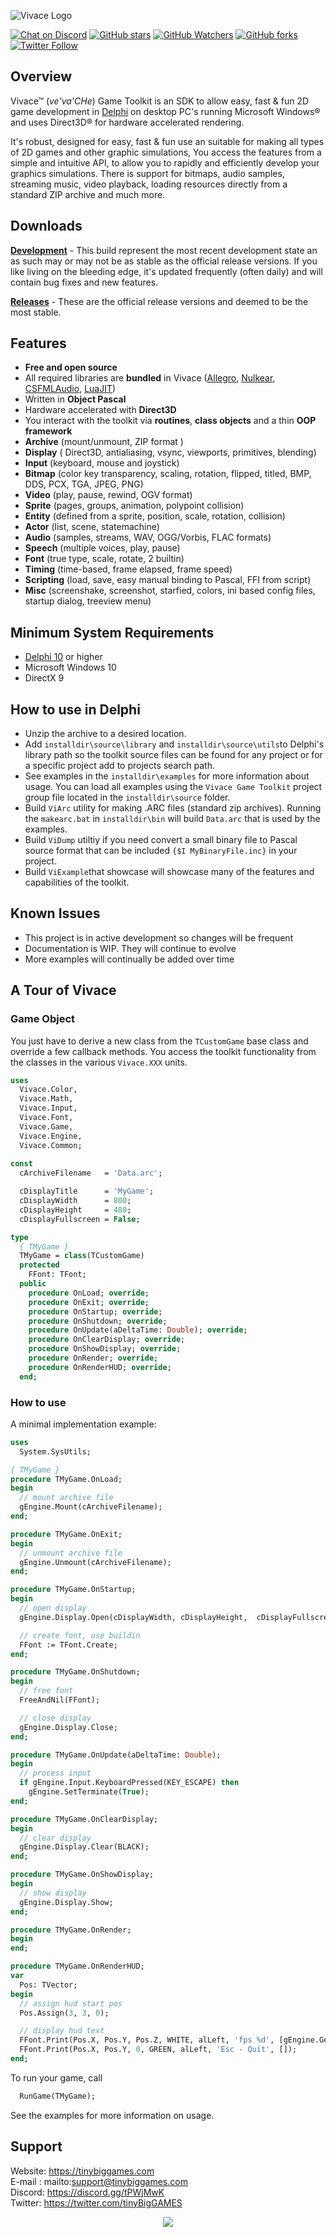 ![Vivace Logo](Images/logo.png)

[![Chat on Discord](https://img.shields.io/discord/754884471324672040.svg?logo=discord)](https://discord.gg/tPWjMwK) [![GitHub stars](https://img.shields.io/github/stars/tinyBigGAMES/Vivace?style=social)](https://github.com/tinyBigGAMES/Vivace/stargazers) [![GitHub Watchers](https://img.shields.io/github/watchers/tinyBigGAMES/Vivace?style=social)](https://github.com/tinyBigGAMES/Vivace/network/members) [![GitHub forks](https://img.shields.io/github/forks/tinyBigGAMES/Vivace?style=social)](https://github.com/tinyBigGAMES/Vivace/network/members)
[![Twitter Follow](https://img.shields.io/twitter/follow/tinyBigGAMES?style=social)](https://twitter.com/tinyBigGAMES)

## Overview
Vivace&trade; (*ve'va'CHe*) Game Toolkit is an SDK to allow easy, fast & fun 2D game development in <a href="https://www.embarcadero.com/products/delphi" target="_blank">Delphi</a> on desktop PC's running Microsoft Windows® and uses Direct3D® for hardware accelerated rendering.

It's robust, designed for easy, fast & fun use an suitable for making all types of 2D games and other graphic simulations, You access the features from a simple and intuitive API, to allow you to rapidly and efficiently develop your graphics simulations. There is support for bitmaps, audio samples, streaming music, video playback, loading resources directly from a standard ZIP archive and much more.

## Downloads
<a href="https://github.com/tinyBigGAMES/Vivace/archive/main.zip" target="_blank">**Development**</a> - This build represent the most recent development state an as such may or may not be as stable as the official release versions. If you like living on the bleeding edge, it's updated frequently (often daily) and will contain bug fixes and new features.

<a href="https://github.com/tinyBigGAMES/Vivace/releases" target="_blank">**Releases**</a> - These are the official release versions and deemed to be the most stable.

## Features
- **Free and open source**
- All required libraries are **bundled** in Vivace (<a href="https://github.com/liballeg/allegro5" target="_blank">Allegro</a>, <a href="https://github.com/Immediate-Mode-UI/Nuklear" target="_blank">Nulkear</a>, <a href="https://github.com/SFML/CSFML" target="_blank">CSFMLAudio</a>, <a href="https://github.com/LuaJIT/LuaJIT" target="_blank">LuaJIT</a>)
- Written in **Object Pascal**
- Hardware accelerated with **Direct3D**
- You interact with the toolkit via **routines**, **class objects** and a thin **OOP framework**
- **Archive** (mount/unmount, ZIP format )
- **Display** ( Direct3D, antialiasing, vsync, viewports, primitives, blending)
- **Input** (keyboard, mouse and joystick)
- **Bitmap** (color key transparency, scaling, rotation, flipped, titled,  BMP, DDS, PCX, TGA, JPEG, PNG)
- **Video** (play, pause, rewind, OGV format)
- **Sprite** (pages, groups, animation, polypoint collision)
- **Entity** (defined from a sprite, position, scale, rotation, collision)
- **Actor** (list, scene, statemachine)
- **Audio** (samples, streams, WAV, OGG/Vorbis, FLAC formats)
- **Speech** (multiple voices, play, pause)
- **Font** (true type, scale, rotate, 2 builtin)
- **Timing** (time-based, frame elapsed, frame speed)
- **Scripting** (load, save, easy manual binding to Pascal, FFI from script)
- **Misc** (screenshake, screenshot, starfied, colors, ini based config files, startup dialog, treeview menu)

## Minimum System Requirements
- <a href="https://www.embarcadero.com/products/delphi" target="_blank">Delphi 10</a> or higher
- Microsoft Windows 10
- DirectX 9

## How to use in Delphi
- Unzip the archive to a desired location.
- Add `installdir\source\library` and `installdir\source\utils`to Delphi's library path so the toolkit source files can be found for any project or for a specific project add to projects search path.
- See examples in the `installdir\examples` for more information about usage. You can load all examples using the `Vivace Game Toolkit` project group file located in the `installdir\source` folder.
- Build `ViArc` utility for making .ARC files (standard zip archives). Running the `makearc.bat` in `installdir\bin` will build `Data.arc` that is used by the examples.
- Build `ViDump` utiltiy if you need convert a small binary file to Pascal source format that can be included `{$I MyBinaryFile.inc}` in your project.
- Build `ViExample`that showcase will showcase many of the features and capabilities of the toolkit.

## Known Issues
- This project is in active development so changes will be frequent 
- Documentation is WIP. They will continue to evolve
- More examples will continually be added over time

## A Tour of Vivace
### Game Object
You just have to derive a new class from the `TCustomGame` base class and override a few callback methods. You access the toolkit functionality from the classes in the various `Vivace.XXX` units.
```pascal
uses
  Vivace.Color,
  Vivace.Math,
  Vivace.Input,
  Vivace.Font,
  Vivace.Game,
  Vivace.Engine,
  Vivace.Common;
  
const
  cArchiveFilename   = 'Data.arc';

  cDisplayTitle      = 'MyGame';
  cDisplayWidth      = 800;
  cDisplayHeight     = 480;
  cDisplayFullscreen = False;

type
  { TMyGame }
  TMyGame = class(TCustomGame)
  protected
    FFont: TFont;
  public
    procedure OnLoad; override;
    procedure OnExit; override;
    procedure OnStartup; override;
    procedure OnShutdown; override;
    procedure OnUpdate(aDeltaTime: Double); override;
    procedure OnClearDisplay; override;
    procedure OnShowDisplay; override;
    procedure OnRender; override;
    procedure OnRenderHUD; override;
  end;
```
### How to use
A minimal implementation example:
```pascal
uses
  System.SysUtils;

{ TMyGame }
procedure TMyGame.OnLoad;
begin
  // mount archive file
  gEngine.Mount(cArchiveFilename);
end;

procedure TMyGame.OnExit;
begin
  // unmount archive file
  gEngine.Unmount(cArchiveFilename);
end;

procedure TMyGame.OnStartup;
begin
  // open display
  gEngine.Display.Open(cDisplayWidth, cDisplayHeight,  cDisplayFullscreen, cDisplayTitle);

  // create font, use buildin
  FFont := TFont.Create;
end;

procedure TMyGame.OnShutdown;
begin
  // free font
  FreeAndNil(FFont);

  // close display
  gEngine.Display.Close;
end;

procedure TMyGame.OnUpdate(aDeltaTime: Double);
begin
  // process input
  if gEngine.Input.KeyboardPressed(KEY_ESCAPE) then
    gEngine.SetTerminate(True);
end;

procedure TMyGame.OnClearDisplay;
begin
  // clear display
  gEngine.Display.Clear(BLACK);
end;

procedure TMyGame.OnShowDisplay;
begin
  // show display
  gEngine.Display.Show;
end;

procedure TMyGame.OnRender;
begin
end;

procedure TMyGame.OnRenderHUD;
var
  Pos: TVector;
begin
  // assign hud start pos
  Pos.Assign(3, 3, 0);

  // display hud text
  FFont.Print(Pos.X, Pos.Y, Pos.Z, WHITE, alLeft, 'fps %d', [gEngine.GetFrameRate]);
  FFont.Print(Pos.X, Pos.Y, 0, GREEN, alLeft, 'Esc - Quit', []);
end;
```
To run your game, call
```pascal
  RunGame(TMyGame);
```
See the examples for more information on usage.

## Support
Website: https://tinybiggames.com  
E-mail : mailto:support@tinybiggames.com  
Discord: https://discord.gg/tPWjMwK  
Twitter: https://twitter.com/tinyBigGAMES

<p align="center">
 <a href="https://www.embarcadero.com/products/delphi" target="_blank"><img src="Images/delphi.png"></a>
</p>

